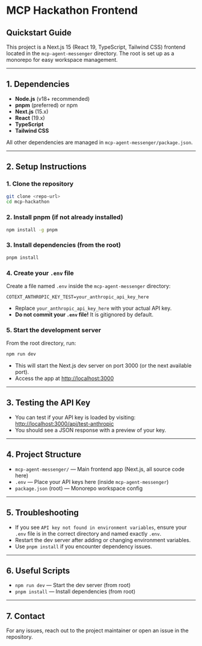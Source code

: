 # MCP Hackathon Frontend

## Quickstart Guide

This project is a Next.js 15 (React 19, TypeScript, Tailwind CSS) frontend located in the `mcp-agent-messenger` directory. The root is set up as a monorepo for easy workspace management.

---

## 1. Dependencies
- **Node.js** (v18+ recommended)
- **pnpm** (preferred) or npm
- **Next.js** (15.x)
- **React** (19.x)
- **TypeScript**
- **Tailwind CSS**

All other dependencies are managed in `mcp-agent-messenger/package.json`.

---

## 2. Setup Instructions

### 1. Clone the repository
```bash
git clone <repo-url>
cd mcp-hackathon
```

### 2. Install pnpm (if not already installed)
```bash
npm install -g pnpm
```

### 3. Install dependencies (from the root)
```bash
pnpm install
```

### 4. Create your `.env` file
Create a file named `.env` inside the `mcp-agent-messenger` directory:

```
COTEXT_ANTHROPIC_KEY_TEST=your_anthropic_api_key_here
```
- Replace `your_anthropic_api_key_here` with your actual API key.
- **Do not commit your `.env` file!** It is gitignored by default.

### 5. Start the development server
From the root directory, run:
```bash
npm run dev
```
- This will start the Next.js dev server on port 3000 (or the next available port).
- Access the app at [http://localhost:3000](http://localhost:3000)

---

## 3. Testing the API Key
- You can test if your API key is loaded by visiting: [http://localhost:3000/api/test-anthropic](http://localhost:3000/api/test-anthropic)
- You should see a JSON response with a preview of your key.

---

## 4. Project Structure
- `mcp-agent-messenger/` — Main frontend app (Next.js, all source code here)
- `.env` — Place your API keys here (inside `mcp-agent-messenger`)
- `package.json` (root) — Monorepo workspace config

---

## 5. Troubleshooting
- If you see `API key not found in environment variables`, ensure your `.env` file is in the correct directory and named exactly `.env`.
- Restart the dev server after adding or changing environment variables.
- Use `pnpm install` if you encounter dependency issues.

---

## 6. Useful Scripts
- `npm run dev` — Start the dev server (from root)
- `pnpm install` — Install dependencies (from root)

---

## 7. Contact
For any issues, reach out to the project maintainer or open an issue in the repository.